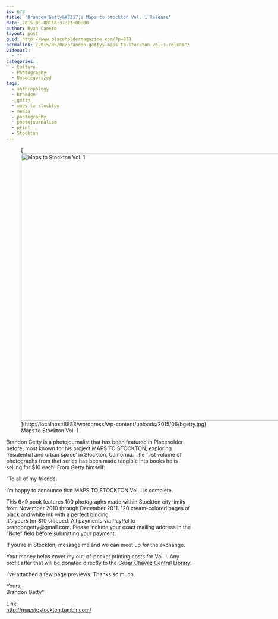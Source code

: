 ```yaml
---
id: 678
title: 'Brandon Getty&#8217;s Maps to Stockton Vol. 1 Release'
date: 2015-06-08T18:37:23+00:00
author: Ryan Camero
layout: post
guid: http://www.placeholdermagazine.com/?p=678
permalink: /2015/06/08/brandon-gettys-maps-to-stockton-vol-1-release/
videourl:
  - ""
categories:
  - Culture
  - Photography
  - Uncategorized
tags:
  - anthropology
  - brandon
  - getty
  - maps to stockton
  - media
  - photography
  - photojournalism
  - print
  - Stockton
---
```

<figure id="attachment_683" style="width: 960px" class="wp-caption alignnone">[<img class="size-full wp-image-683" src="http://localhost:8888/wordpress/wp-content/uploads/2015/06/bgetty.jpg" alt="Maps to Stockton Vol. 1" width="960" height="720" srcset="http://localhost:8888/wordpress/wp-content/uploads/2015/06/bgetty.jpg 960w, http://localhost:8888/wordpress/wp-content/uploads/2015/06/bgetty-300x225.jpg 300w, http://localhost:8888/wordpress/wp-content/uploads/2015/06/bgetty-768x576.jpg 768w" sizes="(max-width: 767px) 89vw, (max-width: 1000px) 54vw, (max-width: 1071px) 543px, 580px" />](http://localhost:8888/wordpress/wp-content/uploads/2015/06/bgetty.jpg)<figcaption class="wp-caption-text">Maps to Stockton Vol. 1</figcaption></figure>

Brandon Getty is a photojournalist that has been featured in Placeholder before, most known for his project MAPS TO STOCKTON, exploring &#8216;residential and urban space&#8217; in Stockton, California. The first volume of photographs from that series has been made tangible into books he is selling for $10 each! From Getty himself:

&#8220;To all of my friends,

I’m happy to announce that MAPS TO STOCKTON Vol. I is complete.

<div class="text_exposed_show">
  <p>
    This 6&#215;9 book features 100 photographs made within Stockton city limits from November 2010 through December 2011. 120 cream-colored pages of black and white ink with a perfect binding.<br /> It’s yours for $10 shipped. All payments via PayPal to brandongetty@gmail.com. Please include your exact mailing address in the “Note” field before submitting your payment.
  </p>

  <p>
    If you&#8217;re in Stockton, message me and we can meet up for the exchange.
  </p>

  <p>
    Your money helps cover my out-of-pocket printing costs for Vol. I. Any profit after that will be donated directly to the <a class="profileLink" href="https://www.facebook.com/pages/Cesar-Chavez-Central-Library/153250681353299" data-gt="{&quot;entity_id&quot;:&quot;153250681353299&quot;,&quot;entity_path&quot;:&quot;\/ajax\/pagelet\/generic.php:PagePostsSectionPagelet&quot;}" data-hovercard="/ajax/hovercard/page.php?id=153250681353299">Cesar Chavez Central Library</a>.
  </p>

  <p>
    I&#8217;ve attached a few page previews. Thanks so much.
  </p>

  <p>
    Yours,<br /> Brandon Getty&#8221;
  </p>

  <p>
    Link:<br /> <a href="http://mapstostockton.tumblr.com/" target="_blank" rel="nofollow">http://mapstostockton.tumblr.com/</a>
  </p>
</div>
